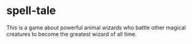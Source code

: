 # spell-tale
 This is a game about powerful animal wizards who battle other magical creatures to become the greatest wizard of all time.
